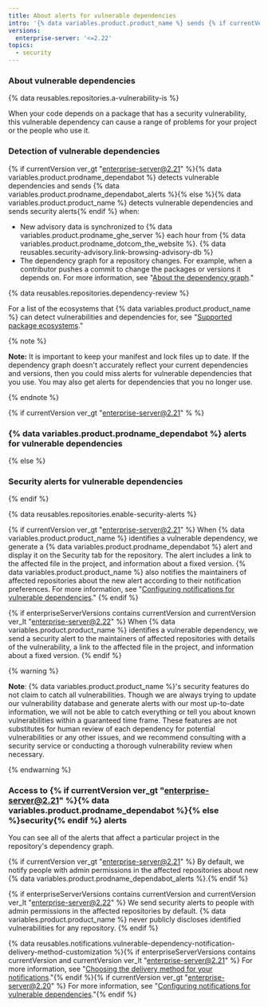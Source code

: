 ```yaml
---
title: About alerts for vulnerable dependencies
intro: '{% data variables.product.product_name %} sends {% if currentVersion ver_gt "enterprise-server@2.21" %}{% data variables.product.prodname_dependabot_alerts %}{% else %}security alerts{% endif %} when we detect vulnerabilities affecting your repository.'
versions:
  enterprise-server: '<=2.22'
topics:
  - security
---
```

<!--See /content/code-security/supply-chain-security/about-alerts-for-vulnerable-dependencies for the current version of this article -->

### About vulnerable dependencies

{% data reusables.repositories.a-vulnerability-is %}

When your code depends on a package that has a security vulnerability, this vulnerable dependency can cause a range of problems for your project or the people who use it.

### Detection of vulnerable dependencies

 {% if currentVersion ver_gt "enterprise-server@2.21" %}{% data variables.product.prodname_dependabot %} detects vulnerable dependencies and sends {% data variables.product.prodname_dependabot_alerts %}{% else %}{% data variables.product.product_name %} detects vulnerable dependencies and sends security alerts{% endif %} when:

- New advisory data is synchronized to {% data variables.product.prodname_ghe_server %} each hour from {% data variables.product.prodname_dotcom_the_website %}. {% data reusables.security-advisory.link-browsing-advisory-db %}
- The dependency graph for a repository changes. For example, when a contributor pushes a commit to change the packages or versions it depends on. For more information, see "[About the dependency graph](/github/visualizing-repository-data-with-graphs/about-the-dependency-graph)."

{% data reusables.repositories.dependency-review %}

For a list of the ecosystems that {% data variables.product.product_name %} can detect vulnerabilities and dependencies for, see "[Supported package ecosystems](/github/visualizing-repository-data-with-graphs/about-the-dependency-graph#supported-package-ecosystems)."

{% note %}

**Note:** It is important to keep your manifest and lock files up to date. If the dependency graph doesn't accurately reflect your current dependencies and versions, then you could miss alerts for vulnerable dependencies that you use. You may also get alerts for dependencies that you no longer use.

{% endnote %}

{% if currentVersion ver_gt "enterprise-server@2.21" % %}
### {% data variables.product.prodname_dependabot %} alerts for vulnerable dependencies
{% else %}
### Security alerts for vulnerable dependencies
{% endif %}

{% data reusables.repositories.enable-security-alerts %}

{% if currentVersion ver_gt "enterprise-server@2.21" %}
When {% data variables.product.product_name %} identifies a vulnerable dependency, we generate a {% data variables.product.prodname_dependabot %} alert and display it on the Security tab for the repository. The alert includes a link to the affected file in the project, and information about a fixed version. {% data variables.product.product_name %} also notifies the maintainers of affected repositories about the new alert according to their notification preferences. For more information, see "[Configuring notifications for vulnerable dependencies](/github/managing-security-vulnerabilities/configuring-notifications-for-vulnerable-dependencies)."
{% endif %}

{% if enterpriseServerVersions contains currentVersion and currentVersion ver_lt "enterprise-server@2.22" %}
When {% data variables.product.product_name %} identifies a vulnerable dependency, we send a security alert to the maintainers of affected repositories with details of the vulnerability, a link to the affected file in the project, and information about a fixed version. 
{% endif %}

{% warning %}

**Note**: {% data variables.product.product_name %}'s security features do not claim to catch all vulnerabilities. Though we are always trying to update our vulnerability database and generate alerts with our most up-to-date information, we will not be able to catch everything or tell you about known vulnerabilities within a guaranteed time frame. These features are not substitutes for human review of each dependency for potential vulnerabilities or any other issues, and we recommend consulting with a security service or conducting a thorough vulnerability review when necessary.

{% endwarning %}

### Access to {% if currentVersion ver_gt "enterprise-server@2.21" %}{% data variables.product.prodname_dependabot %}{% else %}security{% endif %} alerts

You can see all of the alerts that affect a particular project in the repository's dependency graph.

{% if currentVersion ver_gt "enterprise-server@2.21" %}
By default, we notify people with admin permissions in the affected repositories about new {% data variables.product.prodname_dependabot_alerts %}.{% endif %}

{% if enterpriseServerVersions contains currentVersion and currentVersion ver_lt "enterprise-server@2.22" %}
We send security alerts to people with admin permissions in the affected repositories by default. {% data variables.product.product_name %} never publicly discloses identified vulnerabilities for any repository.
{% endif %}

{% data reusables.notifications.vulnerable-dependency-notification-delivery-method-customization %}{% if enterpriseServerVersions contains currentVersion and currentVersion ver_lt "enterprise-server@2.21" %} For more information, see "[Choosing the delivery method for your notifications](/github/receiving-notifications-about-activity-on-github/choosing-the-delivery-method-for-your-notifications)."{% endif %}{% if currentVersion ver_gt "enterprise-server@2.20" %} For more information, see "[Configuring notifications for vulnerable dependencies](/github/managing-security-vulnerabilities/configuring-notifications-for-vulnerable-dependencies)."{% endif %}
